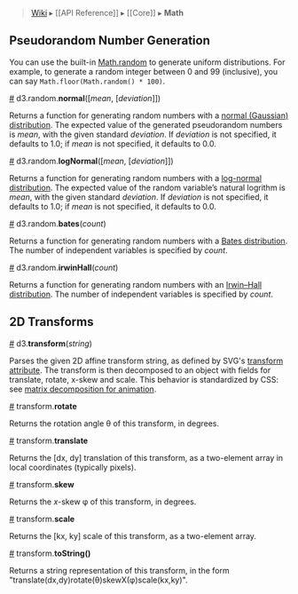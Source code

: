 > [Wiki](Home) ▸ [[API Reference]] ▸ [[Core]] ▸ **Math**

## Pseudorandom Number Generation

You can use the built-in [Math.random](https://developer.mozilla.org/en-US/docs/JavaScript/Reference/Global_Objects/Math/random) to generate uniform distributions. For example, to generate a random integer between 0 and 99 (inclusive), you can say `Math.floor(Math.random() * 100)`. 

<a name="d3_random_normal" href="#d3_random_normal">#</a> d3.random.<b>normal</b>([<i>mean</i>, [<i>deviation</i>]])

Returns a function for generating random numbers with a [normal (Gaussian) distribution](http://en.wikipedia.org/wiki/Normal_distribution). The expected value of the generated pseudorandom numbers is *mean*, with the given standard *deviation*. If *deviation* is not specified, it defaults to 1.0; if *mean* is not specified, it defaults to 0.0.

<a name="d3_random_logNormal" href="#d3_random_logNormal">#</a> d3.random.<b>logNormal</b>([<i>mean</i>, [<i>deviation</i>]])

Returns a function for generating random numbers with a [log-normal distribution](http://en.wikipedia.org/wiki/Log-normal_distribution). The expected value of the random variable’s natural logrithm is *mean*, with the given standard *deviation*. If *deviation* is not specified, it defaults to 1.0; if *mean* is not specified, it defaults to 0.0.

<a name="d3_random_bates" href="#d3_random_bates">#</a> d3.random.<b>bates</b>(<i>count</i>)

Returns a function for generating random numbers with a [Bates distribution](http://en.wikipedia.org/wiki/Bates_distribution). The number of independent variables is specified by *count*.

<a name="d3_random_irwinHall" href="#d3_random_irwinHall">#</a> d3.random.<b>irwinHall</b>(<i>count</i>)

Returns a function for generating random numbers with an [Irwin–Hall distribution](http://en.wikipedia.org/wiki/Irwin–Hall_distribution). The number of independent variables is specified by *count*.

## 2D Transforms

<a name="d3_transform" href="#d3_transform">#</a> d3.<b>transform</b>(<i>string</i>)

Parses the given 2D affine transform string, as defined by SVG's [transform attribute](http://www.w3.org/TR/SVG/coords.html#TransformAttribute). The transform is then decomposed to an object with fields for translate, rotate, x-skew and scale. This behavior is standardized by CSS: see [matrix decomposition for animation](http://www.w3.org/TR/css3-2d-transforms/#matrix-decomposing).

<a name="transform_rotate" href="#transform_rotate">#</a> transform.<b>rotate</b>

Returns the rotation angle θ of this transform, in degrees.

<a name="transform_translate" href="#transform_translate">#</a> transform.<b>translate</b>

Returns the [dx, dy] translation of this transform, as a two-element array in local coordinates (typically pixels).

<a name="transform_skew" href="#transform_skew">#</a> transform.<b>skew</b>

Returns the *x*-skew φ of this transform, in degrees.

<a name="transform_scale" href="#transform_scale">#</a> transform.<b>scale</b>

Returns the [kx, ky] scale of this transform, as a two-element array.

<a name="transform_toString" href="#transform_toString">#</a> transform.<b>toString()</b>

Returns a string representation of this transform, in the form "translate(dx,dy)rotate(θ)skewX(φ)scale(kx,ky)".